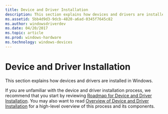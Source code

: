 ```yaml
---
title: Device and Driver Installation
description: This section explains how devices and drivers are installed in Windows.
ms.assetid: 5bb4d9d3-9dcb-4820-a6ad-0345f7645c82
ms.author: windowsdriverdev
ms.date: 04/20/2017
ms.topic: article
ms.prod: windows-hardware
ms.technology: windows-devices
---
```


# Device and Driver Installation


This section explains how devices and drivers are installed in Windows.

If you are unfamiliar with the device and driver installation process, we recommend that you start by reviewing [Roadmap for Device and Driver Installation](roadmap-for-device-and-driver-installation--windows-vista-and-later-.md). You may also want to read [Overview of Device and Driver Installation](overview-of-device-and-driver-installation.md) for a high-level overview of this process and its components.






